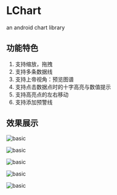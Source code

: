 # LChart
an android chart library

## 功能特色
1. 支持缩放，拖拽
2. 支持多条数据线
3. 支持上帝视角：预览图谱
4. 支持点击数据点时的十字高亮与数值提示
5. 支持高亮点的左右移动
6. 支持添加预警线

## 效果展示
![basic](https://github.com/linheimx/LChart/blob/master/art/l_basic.png)

![basic](https://github.com/linheimx/LChart/blob/master/art/l_multi.png)

![basic](https://github.com/linheimx/LChart/blob/master/art/l_god.png)

![basic](https://github.com/linheimx/LChart/blob/master/art/l_warn.png)

 ![basic](https://github.com/linheimx/LChart/blob/master/art/l_func.png)
